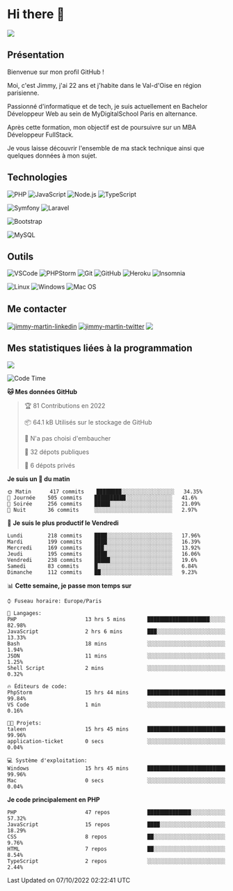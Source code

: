 # Hi there 👋

![](https://komarev.com/ghpvc/?username=jimmy-martin&color=1a1b27)

<!--
**jimmy-martin/jimmy-martin** is a ✨ _special_ ✨ repository because its `README.md` (this file) appears on your GitHub profile.

Here are some ideas to get you started:

- 🔭 I’m currently working on ...
- 🌱 I’m currently learning ...
- 👯 I’m looking to collaborate on ...
- 🤔 I’m looking for help with ...
- 💬 Ask me about ...
- 📫 How to reach me: ...
- 😄 Pronouns: ...
- ⚡ Fun fact: ...
-->

## Présentation

Bienvenue sur mon profil GitHub !

Moi, c'est Jimmy, j'ai 22 ans et j'habite dans le Val-d'Oise en région parisienne.

Passionné d'informatique et de tech, je suis actuellement en Bachelor Développeur Web au sein de MyDigitalSchool Paris en alternance.

Après cette formation, mon objectif est de poursuivre sur un MBA Développeur FullStack.

Je vous laisse découvrir l'ensemble de ma stack technique ainsi que quelques données à mon sujet.

## Technologies

<div>

![PHP](https://img.shields.io/badge/PHP-777BB4?style=for-the-badge&logo=php&logoColor=white) ![JavaScript](https://img.shields.io/badge/JavaScript-F7DF1E?style=for-the-badge&logo=javascript&logoColor=black) ![Node.js](https://img.shields.io/badge/Node.js-43853D?style=for-the-badge&logo=node.js&logoColor=white) ![TypeScript](https://img.shields.io/badge/TypeScript-007ACC?style=for-the-badge&logo=typescript&logoColor=white)

</div>
<div>

![Symfony](https://img.shields.io/badge/Symfony-092E20?style=for-the-badge&logo=symfony&logoColor=white) ![Laravel](https://img.shields.io/badge/Laravel-FF2D20?style=for-the-badge&logo=laravel&logoColor=white)

</div>
<div>

![Bootstrap](https://img.shields.io/badge/Bootstrap-563D7C?style=for-the-badge&logo=bootstrap&logoColor=white)

</div>
<div>

![MySQL](https://img.shields.io/badge/MySQL-4479A1?style=for-the-badge&logo=mysql&logoColor=white)

</div>

## Outils

![VSCode](https://img.shields.io/badge/VSCode-007ACC?style=for-the-badge&logo=visual-studio-code&logoColor=white)
![PHPStorm](http://img.shields.io/badge/-PHPStorm-181717?style=for-the-badge&logo=phpstorm&logoColor=white)
![Git](https://img.shields.io/badge/Git-E44C30?style=for-the-badge&logo=git&logoColor=white)
![GitHub](https://img.shields.io/badge/GitHub-100000?style=for-the-badge&logo=github&logoColor=white)
![Heroku](https://img.shields.io/badge/Heroku-6762a6?style=for-the-badge&logo=heroku&logoColor=white)
![Insomnia](https://img.shields.io/badge/Insomnia-5600cd?style=for-the-badge&logo=insomnia&logoColor=white)

![Linux](https://img.shields.io/badge/Linux-FCC624?style=for-the-badge&logo=linux&logoColor=white)
![Windows](https://img.shields.io/badge/Windows-0078D6?style=for-the-badge&logo=windows&logoColor=white)
![Mac OS](https://img.shields.io/badge/mac%20os-000000?style=for-the-badge&logo=apple&logoColor=white)

## Me contacter

<p>
<a href="https://www.linkedin.com/in/jimmy-martin-dev/" target="blank"><img align="center" src="https://img.shields.io/badge/-LinkedIn-0077B5?style=for-the-badge&logo=Linkedin&logoColor=white&link=https://www.linkedin.com/in/jimmy-martin-dev/" alt="jimmy-martin-linkedin"/></a>
<a href="https://twitter.com/jimmydev_" target="blank"><img align="center" src="https://img.shields.io/badge/-Twitter-1DA1F2?style=for-the-badge&logo=Twitter&logoColor=white&link=https://twitter.com/jimmydev_" alt="jimmy-martin-twitter"/></a>
 <a href="mailto:jimmy.martin952@gmail.com" target="blank"><img align="center" src="https://img.shields.io/badge/gmail-D14836?style=for-the-badge&logo=gmail&logoColor=white" /></a>
</p>

## Mes statistiques liées à la programmation

<a href="https://github-readme-stats.vercel.app/api/top-langs/?username=jimmy-martin&layout=compact">
  <img align="center" src="https://github-readme-stats.vercel.app/api/top-langs/?username=jimmy-martin&layout=compact"/>
</a>



<!--START_SECTION:waka-->
![Code Time](http://img.shields.io/badge/Code%20Time-1%2C135%20hrs%2036%20mins-blue)

**🐱 Mes données GitHub** 

> 🏆 81 Contributions en 2022
 > 
> 📦 64.1 kB Utilisés sur le stockage de GitHub 
 > 
> 🚫 N'a pas choisi d'embaucher
 > 
> 📜 32 dépots publiques 
 > 
> 🔑 6 dépots privés  
 > 
**Je suis un 🐤 du matin** 

```text
🌞 Matin      417 commits    ████████░░░░░░░░░░░░░░░░░   34.35% 
🌆 Journée    505 commits    ██████████░░░░░░░░░░░░░░░   41.6% 
🌃 Soirée     256 commits    █████░░░░░░░░░░░░░░░░░░░░   21.09% 
🌙 Nuit       36 commits     ░░░░░░░░░░░░░░░░░░░░░░░░░   2.97%

```
📅 **Je suis le plus productif le Vendredi** 

```text
Lundi        218 commits    ████░░░░░░░░░░░░░░░░░░░░░   17.96% 
Mardi        199 commits    ████░░░░░░░░░░░░░░░░░░░░░   16.39% 
Mercredi     169 commits    ███░░░░░░░░░░░░░░░░░░░░░░   13.92% 
Jeudi        195 commits    ████░░░░░░░░░░░░░░░░░░░░░   16.06% 
Vendredi     238 commits    █████░░░░░░░░░░░░░░░░░░░░   19.6% 
Samedi       83 commits     █░░░░░░░░░░░░░░░░░░░░░░░░   6.84% 
Dimanche     112 commits    ██░░░░░░░░░░░░░░░░░░░░░░░   9.23%

```


📊 **Cette semaine, je passe mon temps sur** 

```text
⌚︎ Fuseau horaire: Europe/Paris

💬 Langages: 
PHP                      13 hrs 5 mins       ████████████████████░░░░░   82.98% 
JavaScript               2 hrs 6 mins        ███░░░░░░░░░░░░░░░░░░░░░░   13.33% 
Bash                     18 mins             ░░░░░░░░░░░░░░░░░░░░░░░░░   1.94% 
JSON                     11 mins             ░░░░░░░░░░░░░░░░░░░░░░░░░   1.25% 
Shell Script             2 mins              ░░░░░░░░░░░░░░░░░░░░░░░░░   0.32%

🔥 Éditeurs de code: 
PhpStorm                 15 hrs 44 mins      █████████████████████████   99.84% 
VS Code                  1 min               ░░░░░░░░░░░░░░░░░░░░░░░░░   0.16%

🐱‍💻 Projets: 
taleen                   15 hrs 45 mins      █████████████████████████   99.96% 
application-ticket       0 secs              ░░░░░░░░░░░░░░░░░░░░░░░░░   0.04%

💻 Système d'exploitation: 
Windows                  15 hrs 45 mins      █████████████████████████   99.96% 
Mac                      0 secs              ░░░░░░░░░░░░░░░░░░░░░░░░░   0.04%

```

**Je code principalement en PHP** 

```text
PHP                      47 repos            ██████████████░░░░░░░░░░░   57.32% 
JavaScript               15 repos            ████░░░░░░░░░░░░░░░░░░░░░   18.29% 
CSS                      8 repos             ██░░░░░░░░░░░░░░░░░░░░░░░   9.76% 
HTML                     7 repos             ██░░░░░░░░░░░░░░░░░░░░░░░   8.54% 
TypeScript               2 repos             ░░░░░░░░░░░░░░░░░░░░░░░░░   2.44%

```



 Last Updated on 07/10/2022 02:22:41 UTC
<!--END_SECTION:waka-->


